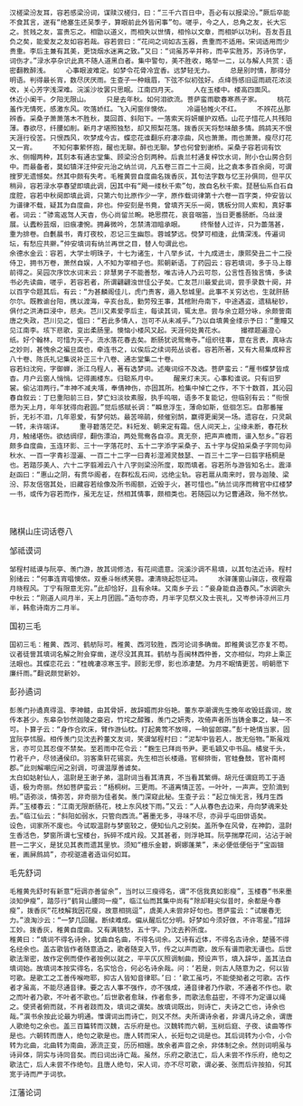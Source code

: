 <!-- { "loadSidebar": true } -->
    汉槎梁汾友耳，容若感梁汾词，谋赎汉槎归，曰：“三千六百日中，吾必有以报梁汾。”厥后卒能不食其言，遂有“绝塞生还吴季子，算眼前此外皆闲事”句。嗟乎，今之人，总角之友，长大忘之。贫贱之友，富贵忘之。相勖以道义，而相失以世情，相怜以文章，而相妒以功利。吾友吾且负之矣，能爱友之友如容若哉。容若尝曰：“花间之词如古玉器，贵重而不适用。宋词适用而少贵重。李后主兼有其美，更饶烟水迷离之致。”又曰：“词虽苏辛并称，而辛实胜苏，苏诗伤学，词伤才。”渌水亭杂识此真不随人道黑白者。集中警句，美不胜收，略举一二，以与解人共赏：语密翻教醉浅。    心事眼波难定。如梦令花骨冷宜香。远梦轻无力。    总是别时情，那得分明语。判得最长宵，数尽厌厌雨。生查子一种蛾眉，下弦不似初弦好。点绛唇感旧逗雨疏花浓淡改，关心芳字浅深难。浣溪沙妆罢只思眠。江南四月天。    人在玉楼中。楼高四面风。    休近小阑干。夕阳无限山。    只是去年秋。如何泪欲流。菩萨蛮雨歇春寒燕子家。    桃花羞作无情死，感激东风。吹落娇红。飞入闲窗伴懊侬。    冷逼毡帷火不红。    不辨花丛那辨香。采桑子萧萧落木不胜秋，莫回首、斜阳下。一落索天将妍暖护双栖。山花子惜花人共残阳薄。春欲尽，纤腰如削。新月才堪照独愁，却又照梨花落。拨香灰天将愁味酿多情。鹧鸪天不恨天涯行役苦。只恨西风，吹梦成今古。蝶恋花谁翻乐府凄凉曲，风也萧萧。雨也萧萧。瘦尽灯花又一宵。    不知何事萦怀抱，醒也无聊。醉也无聊。梦也何曾到谢桥。采桑子容若词有饮水、侧帽两种，其刻本有通志堂集、顾梁汾合刻两种。后袁兰村通复梓饮水词，附小仓山房合刻中。而最备者，莫如镇洋汪仲安元治之纳兰词，凡五卷三百二十三阕，比之袁本多百余阕，可谓搜罗无遗憾矣。然其中颇有失考。毛稚黄尝自度曲名拨香灰，其句法字数与忆王孙俱同，但平仄稍异，容若渌水亭春望即填此调，因其中有“飏一缕秋千索”句，故自名秋千索。琵琶仙系白石自度腔，容若中秋阕即填此调，只第六句比原作少一字，原作载词律第十六卷一百字类，仲安皆以为谱律不载，疑其为自度曲，非也。仲安刻是书竟，曾填齐天乐一阕，镌板分同人索和，真好事者。词云：“骖鸾返驾人天杳，伤心尚留兰畹。艳思攒花，哀音咽笛，当日更番肠断。乌丝漫展。认蠹粉芸烟，旧痕凄惋。拥鼻微吟，怎禁清泪暗承眼。    终惭替人过许，只为蘦落甚，重为排卷。白氎晨书，青灯夜校，忍记三生幽怨。蓉城梦远。傥梦可相逢，此情深浅。传遍词坛，有愁应共擀。”仲安填词有纳兰再世之目，替人句谓此也。
    余德水金云：容若，大学士明珠子，十七为诸生，十八举乡试，十九成进士，康熙癸丑二十二授侍卫，拥书万卷，萧然自娱，人不知为宰相子也。熙朝新语。丁药园云：容若填词，多于马上尊前得之。吴园次序饮水词末云：非慧男子不能善愁，唯古诗人乃云可怨，公言性吾独言情，多读书必先读曲，嗟乎，若容若者，所谓翩翩浊世佳公子矣。亡友芑川最爱此词，尝手录数十阕，并以百字令题其后。有云：“为甚麟阁佳儿，虎门贵客，遁入愁城里。此事不关穷达也，生就肝肠尔尔。既教谕台阳，携以渡海，辛亥台乱，勤劳殁王事，其棺附舟南下，中途遇盗，遗稿秘钞，俱付之洪涛巨浸中，悲夫。芑川又素爱李后主，每读其词，辄太息。尝与余立题分咏，余颇訾南唐之失政，芑川见之，愠曰：“若此多情人，岂可不从未减乎。”乃以自填黄金缕示予曰：“重瞳又见江南李。垓下悲歌，变出柔肠里。懊恼小楼风又起。天涯何处黄花水。    撮襟题遍澄心纸。好个翰林，可惜为天子。流水落花春去矣。断肠犹说鸳鸯寺。”组织往事，意在言表，真咏古之妙则，甚愧余之褊旦腐也，牵连书之，以俟后之续词苑丛谈者。容若所著，又有大易集成粹言八十卷、陈氏礼记集说补正三十八卷、通志堂集二十卷。
    容若妇沈宛，字御蝉，浙江乌程人，著有选梦词。述庵词综不及选。菩萨蛮云：“雁书蝶梦皆成杳。月户云窗人悄悄。记得画楼东。归聪系月中。    醒来灯未灭。心事和谁说。只有旧罗裳。偷沾泪两行。”丰神不减夫壻，奉倩神伤，亦固其所。检集中悼亡之作，不下十数首，其沁园春自叙云：丁巳重阳前三日，梦亡妇淡妆素服，执手呜咽，语多不复能记，但临别有云：“衔恨愿为天上月，年年犹得向君圆。”觉后感赋长调：“瞬息浮生，薄命如斯，低徊怎忘。自那番摧折，无衫不泪，几年恩爱，有梦何妨。最苦啼鹃，频催别鹄，赢得更阑哭一场。遗容在，只灵飙一转，未许端详。    重寻碧落茫茫。料短发、朝来定有霜。信人间天上，尘缘未断，春花秋月，触绪堪伤。欲结绸缪，翻伤漂泊，两处鸳鸯各自凉。真无奈，把声声檐雨，谱入愁乡。”容若颇多自度曲，玉连环影、三十一字落花时、五十二字添字采桑子、五十字与促拍采桑子字同句异秋水、一百一字青衫湿遍、一百二十二字一曰青衫湿湘灵鼓瑟、一百三十二字一曰翦字梧桐是也。若踏莎美人、六十二字翦湘云八十八字则梁汾所度，取而填者。容若所与游皆知名士。震泽赵函曰：“惠山之阴，有贯华阁者，在群松乱石间，远绝尘轨。容若扈从南来时，尝与迦陵、梁汾、荪友信宿其处，旧藏容若绘像及所书阁额，近毁于火，甚可惜也。”纳兰词序而稗官中红楼梦一书，或传为容若而作，虽无左证，然相其情事，颇相类也。若随园以为记曹通政，殆不然欤。

　
 
赌棋山庄词话卷八

邹祗谟词

    邹程村祗谟与阮亭、羡门游，故其词修洁，有花间遗意。浣溪沙调不易填，以其句法近诗。程村别绪云：“何事连宵唱懊侬。双垂斗帐绣芙蓉。凄清晓起怨征鸿。    水驿蓬窗山驿店，夜程霜月晓程风。丁宁有限意无穷。”此却恰好，且有余味。又南乡子云：“妾身能自造春风。”水调歌头中秋云：“刚道人间月半，天上月团圆。”造句亦奇，月半字见祭义及士丧礼，又岑参诗凉州三月半，韩愈诗南方二月半。

国初三毛

    国初三毛：稚黄、西河、鹤舫际可。稚黄、西河较胜，西河论词多确凿。即稚黄谈艺亦复不苟。议者徒訾其填词名解之附会穿凿，遂尽没其真耳。鹤舫与吾闽林西仲善，文亦相似，均非上乘正法眼也。其蝶恋花云：“桂魄凄凉寒玉宇。顾影无憀，影也添凄楚。为月不眠情更苦。明朝愿下廉纤雨。”翻说颇觉新妙。

彭孙遹词

    彭羡门孙遹真得温、李神髓，由其骨妍，故辞媚而非俗艳。董东亭潮谓先生晚年收毁廷露词，故传本甚少。东皋杂钞然迦陵之豪宕，竹垞之醇雅，羡门之妍秀，攻倚声者所当铸金事之，缺一不可。卜算子云：“身作合欢床，臂作游仙枕。打起黄莺不放啼，一晌留郎寝。”彭十艳情当家，固宜阮亭怵服。相传羡门见沈去矜董文友词，笑谓邹程村曰：“泥犁中皆若人，故无俗物。”斯虽戏言，亦可见其忍俊不禁矣。至若雨中花令云：“麴生已拜尚书尹。更毛穎又中书品。橘叟千头，竹君千户，尽领通侯印。羽客乘轩花锡衮。先生相岂长楼遁。官柳排衙，官蛙叠鼓，官补南柯郡。”此则解嘲应闲之别调，可谓温厚善谑矣。
    太白如姑射仙人，温尉是王谢子弟，温尉词当看其清真，不当看其繁缛。胡元任谓庭筠工于造语，极为奇丽。然如菩萨蛮云：“梧桐树。三更雨。不道离情正苦。一叶叶，一声声。空阶滴到明。”语弥淡，情弥苦，非奇丽为佳者矣。羡门深窥此秘。生查子云：“起立悄无言，残月生西弄。”玉楼春云：“江南无限断肠花，枝上东风枝下雨。”又云：“人从春色去边来，舟向梦魂来处去。”临江仙云：“斜阳如弱水，只管向西流。”著墨无多，寻味不尽，亦异乎屯田俳语矣。
    设色，词家所不废也。今试取温尉与梦窗较之，便知仙凡之别矣。盖所争在风骨，在神韵，温尉生香活色，梦窗所谓七宝楼台，拆碎不成片段。又其甚者，则浮艳耳。阮亭揣摩花间，沾沾于豌苣一二字义，是犹见其表而遗其里欤。须知“檀乐金碧，婀娜蓬莱”，未必便低便俗于“宝函钿雀，画屏鹧鸪”，亦视驱遣者造诣何如耳。

毛先舒词

    毛稚黄先舒时有新意“短调亦善留余”，当时以三瘦得名，谓“不信我真如影瘦”，玉楼春“书来墨淡知伊瘦”，踏莎行“鹤背山腰同一瘦”，临江仙而其集中尚有“除却鞋尖似昔时，余都是今春瘦”，拨香灰“花枝解我因花瘦，故意相挑逗”，虞美人未尝非好句也。菩萨蛮云：“试暖春无力。”浪淘沙云：“一梦几回醒。断续难成。偏从醒后忆分明。好梦如今须好做，不许零星。”措辞工妙。拨香灰，稚黄自度曲。又有满镜愁，五十字。乃沈去矜所度。
    稚黄曰：“填词不得名诗余，犹曲自名曲，不得名词余。又诗有近体，不得名古诗余，楚骚不得名经余也。盖古歌皆作者随意造之，歌者随变入节，传之以声而歌，故乐有谱而歌无谱也。后世歌法渐密，故作定例而使作者按例以就之，平平仄仄照调制曲，预设声节，填入辞华，盖其法自填词始。故填词本按实得名，名实恰合，何必名诗余哉。问：‘若是，则古人随意为之，何以皆可歌。是歌工之工善传喉吻耶，抑古人皆知音律耶。’曰：‘歌工虽巧，不能使拗者之可歌。古作者才虽高，不能尽通音律。要之古人事不强作，亦不强成，通音律者乃作歌，不通者不作也。歌之而叶者乃歌，不叶者不歌也。’后世歌者愈昧，作者愈多，而歌法愈益密，不得不为定谱以绳之。使贤者俯而就，不肖者跂而及，填词之谓矣。故填词既出，则诗亡，夫诗之亡也，诗余也哉。”潠书余按此论最为明通。惟谓词出而诗亡，则又不然。夫所谓诗余者，非谓凡诗之余，谓唐人歌绝句之余也。盖三百篇转而汉魏，古乐府是也。汉魏转而六朝，玉树后庭、子夜、读曲等作是也。六朝转而唐人，绝句之歌是也。唐人转而宋人，长短句之词是也。其后词转为小令，小令转为北曲，北曲转为南曲，源流正变，历历相嬗。故余者声音之余，非体制之余。然则词明虽与诗异体，阴实与诗同音矣。而曰词出诗亡哉。虽然，乐府之歌法亡，后人未尝不作乐府，绝句之歌法亡，后人未尝不作绝句。且唐人绝句，宋人词，亦不尽可歌，谓必姜、张而后许按拍，何其宽于诗而严于词欤。

江藩论词

